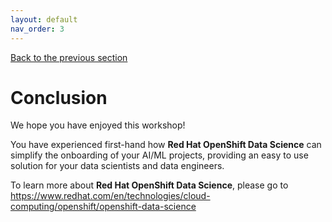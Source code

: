 ```yaml
---
layout: default
nav_order: 3
---
```

[Back to the previous section](step7.html)

# Conclusion

We hope you have enjoyed this workshop!

You have experienced first-hand how **Red Hat OpenShift Data Science** can simplify the onboarding of your AI/ML projects, providing an easy to use solution for your data scientists and data engineers.

To learn more about **Red Hat OpenShift Data Science**, please go to <https://www.redhat.com/en/technologies/cloud-computing/openshift/openshift-data-science>
